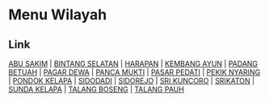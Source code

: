 # Menu Wilayah

## Link

[ABU SAKIM](https://github.com/gigit-pemilu/pemilu-2024-17-bengkulu/tree/main/pileg-dpr/hitung-suara/sub/17-bengkulu/sub/09-bengkulu-tengah/sub/03-pondok-kelapa/sub/2024-abu-sakim)
 | 
[BINTANG SELATAN](https://github.com/gigit-pemilu/pemilu-2024-17-bengkulu/tree/main/pileg-dpr/hitung-suara/sub/17-bengkulu/sub/09-bengkulu-tengah/sub/03-pondok-kelapa/sub/2023-bintang-selatan)
 | 
[HARAPAN](https://github.com/gigit-pemilu/pemilu-2024-17-bengkulu/tree/main/pileg-dpr/hitung-suara/sub/17-bengkulu/sub/09-bengkulu-tengah/sub/03-pondok-kelapa/sub/2025-harapan)
 | 
[KEMBANG AYUN](https://github.com/gigit-pemilu/pemilu-2024-17-bengkulu/tree/main/pileg-dpr/hitung-suara/sub/17-bengkulu/sub/09-bengkulu-tengah/sub/03-pondok-kelapa/sub/2020-kembang-ayun)
 | 
[PADANG BETUAH](https://github.com/gigit-pemilu/pemilu-2024-17-bengkulu/tree/main/pileg-dpr/hitung-suara/sub/17-bengkulu/sub/09-bengkulu-tengah/sub/03-pondok-kelapa/sub/2015-padang-betuah)
 | 
[PAGAR DEWA](https://github.com/gigit-pemilu/pemilu-2024-17-bengkulu/tree/main/pileg-dpr/hitung-suara/sub/17-bengkulu/sub/09-bengkulu-tengah/sub/03-pondok-kelapa/sub/2019-pagar-dewa)
 | 
[PANCA MUKTI](https://github.com/gigit-pemilu/pemilu-2024-17-bengkulu/tree/main/pileg-dpr/hitung-suara/sub/17-bengkulu/sub/09-bengkulu-tengah/sub/03-pondok-kelapa/sub/2021-panca-mukti)
 | 
[PASAR PEDATI](https://github.com/gigit-pemilu/pemilu-2024-17-bengkulu/tree/main/pileg-dpr/hitung-suara/sub/17-bengkulu/sub/09-bengkulu-tengah/sub/03-pondok-kelapa/sub/2012-pasar-pedati)
 | 
[PEKIK NYARING](https://github.com/gigit-pemilu/pemilu-2024-17-bengkulu/tree/main/pileg-dpr/hitung-suara/sub/17-bengkulu/sub/09-bengkulu-tengah/sub/03-pondok-kelapa/sub/2011-pekik-nyaring)
 | 
[PONDOK KELAPA](https://github.com/gigit-pemilu/pemilu-2024-17-bengkulu/tree/main/pileg-dpr/hitung-suara/sub/17-bengkulu/sub/09-bengkulu-tengah/sub/03-pondok-kelapa/sub/2014-pondok-kelapa)
 | 
[SIDODADI](https://github.com/gigit-pemilu/pemilu-2024-17-bengkulu/tree/main/pileg-dpr/hitung-suara/sub/17-bengkulu/sub/09-bengkulu-tengah/sub/03-pondok-kelapa/sub/2017-sidodadi)
 | 
[SIDOREJO](https://github.com/gigit-pemilu/pemilu-2024-17-bengkulu/tree/main/pileg-dpr/hitung-suara/sub/17-bengkulu/sub/09-bengkulu-tengah/sub/03-pondok-kelapa/sub/2016-sidorejo)
 | 
[SRI KUNCORO](https://github.com/gigit-pemilu/pemilu-2024-17-bengkulu/tree/main/pileg-dpr/hitung-suara/sub/17-bengkulu/sub/09-bengkulu-tengah/sub/03-pondok-kelapa/sub/2022-sri-kuncoro)
 | 
[SRIKATON](https://github.com/gigit-pemilu/pemilu-2024-17-bengkulu/tree/main/pileg-dpr/hitung-suara/sub/17-bengkulu/sub/09-bengkulu-tengah/sub/03-pondok-kelapa/sub/2010-srikaton)
 | 
[SUNDA KELAPA](https://github.com/gigit-pemilu/pemilu-2024-17-bengkulu/tree/main/pileg-dpr/hitung-suara/sub/17-bengkulu/sub/09-bengkulu-tengah/sub/03-pondok-kelapa/sub/2013-sunda-kelapa)
 | 
[TALANG BOSENG](https://github.com/gigit-pemilu/pemilu-2024-17-bengkulu/tree/main/pileg-dpr/hitung-suara/sub/17-bengkulu/sub/09-bengkulu-tengah/sub/03-pondok-kelapa/sub/2018-talang-boseng)
 | 
[TALANG PAUH](https://github.com/gigit-pemilu/pemilu-2024-17-bengkulu/tree/main/pileg-dpr/hitung-suara/sub/17-bengkulu/sub/09-bengkulu-tengah/sub/03-pondok-kelapa/sub/2009-talang-pauh)

